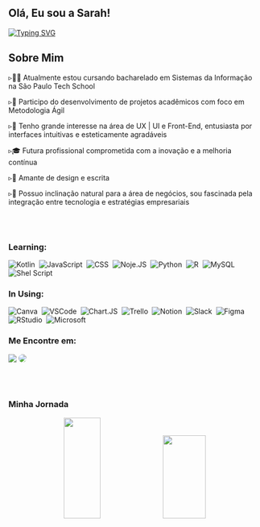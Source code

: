 <h2>Olá, Eu sou a Sarah!</h2>

[![Typing SVG](https://readme-typing-svg.herokuapp.com/?color=FFE4B5&size=35&center=true&vCenter=true&width=1000&lines=Bem+Vindo(a)!+Be+Welcome!+:%29)](https://git.io/typing-svg)

<h2>Sobre Mim</h2>
<p> ▹👩‍💻 Atualmente estou cursando bacharelado em Sistemas da Informação na São Paulo Tech School</p>
<p> ▹🤝 Participo do desenvolvimento de projetos acadêmicos com foco em Metodologia Ágil</p>
<p> ▹🤳 Tenho grande interesse na área de UX | UI e Front-End, entusiasta por interfaces intuitivas e esteticamente agradáveis</p>
<p> ▹🎓 Futura profissional comprometida com a inovação e a melhoria contínua</p>
<p> ▹🎨 Amante de design e escrita</p>
<p> ▹💼 Possuo inclinação natural para a área de negócios, sou fascinada pela integração entre tecnologia e estratégias empresariais</p>

<br></br>
### Learning:
![Kotlin](https://img.shields.io/badge/kotlin-0D1117?style=for-the-badge&logo=kotlin&logoColor=purple&labelColor=0D1117)&nbsp;
![JavaScript](https://img.shields.io/badge/-JavaScript-0D1117?style=for-the-badge&logo=javascript&labelColor=0D1117)&nbsp;
![CSS](https://img.shields.io/badge/-CSS-0D1117?style=for-the-badge&logo=CSS3&logoColor=1572B6&labelColor=0D1117)&nbsp;
![Noje.JS](https://img.shields.io/badge/node.js-0D1117?style=for-the-badge&logo=node.js&logoColor=green)&nbsp;
![Python](https://img.shields.io/badge/python-0D1117?style=for-the-badge&logo=python&logoColor=ffdd54)&nbsp;
![R](https://img.shields.io/badge/r-0D1117?style=for-the-badge&logo=r&logoColor=blue)&nbsp;
![MySQL](https://img.shields.io/badge/MySQL-0D1117?style=for-the-badge&logo=mysql&logoColor=blue)&nbsp;
![Shel Script](https://img.shields.io/badge/Shell_Script-0D1117?style=for-the-badge&logo=gnu-bash&logoColor=white)&nbsp;

### In Using:

![Canva](https://img.shields.io/badge/Canva-0D1117?style=for-the-badge&logo=Canva&logoColor=ciano)&nbsp;
![VSCode](https://img.shields.io/badge/Visual-0D1117?style=for-the-badge&logo=visual-studio&logoColor=blue)&nbsp;
![Chart.JS](https://img.shields.io/badge/chart.js-0D1117?style=for-the-badge&logo=chart.js&logoColor=pink)&nbsp;
![Trello](https://img.shields.io/badge/Trello-0D1117?style=for-the-badge&logo=Trello&logoColor=blue)&nbsp;
![Notion](https://img.shields.io/badge/Notion-0D1117?style=for-the-badge&logo=notion&logoColor=white)&nbsp;
![Slack](https://img.shields.io/badge/Slack-0D1117?style=for-the-badge&logo=slack&logoColor=purple)&nbsp;
![Figma](https://img.shields.io/badge/Figma-0D1117?style=for-the-badge&logo=figma&logoColor=pink)&nbsp;
![RStudio](https://img.shields.io/badge/RStudio-0D1117?style=for-the-badge&logo=RStudio&logoColor=white)&nbsp;
![Microsoft](https://img.shields.io/badge/Microsoft_Office-0D1117?style=for-the-badge&logo=microsoft-office&logoColor=white)&nbsp;

### Me Encontre em:
<a href = "mailto:cmp.1a.sarah.oliveira@sptech.school"> <img src="https://img.shields.io/badge/-Gmail-%23333?style=for-the-badge&logo=gmail&logoColor=white" target="_blank"></a>
<a href="https://www.linkedin.com/in/sarah-oliveira-1b557a268/" target="_blank"><img src="https://img.shields.io/badge/-LinkedIn-%230077B5?style=for-the-badge&logo=linkedin&logoColor=white" style="border-radius: 30px" target="_blank"></a> 

<br></br>
### Minha Jornada
<div align="center">  
  <img width="38%" height="200px" src="https://github-readme-stats.vercel.app/api?username=sarinhaw&show_icons=true&hide=contribs,prs&cache_seconds=86400&theme=moltack" /> 
  <img width="41%" height="165px" src="https://github-readme-stats.vercel.app/api/top-langs/?username=sarinhaw&layout=compact&hide_border=true&theme=moltack" />
</div>

